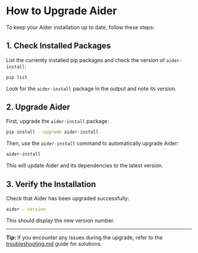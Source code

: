# How to Upgrade Aider

To keep your Aider installation up to date, follow these steps:

## 1. Check Installed Packages

List the currently installed pip packages and check the version of `aider-install`:

```bash
pip list
```

Look for the `aider-install` package in the output and note its version.

## 2. Upgrade Aider

First, upgrade the `aider-install` package:

```bash
pip install --upgrade aider-install
```

Then, use the `aider-install` command to automatically upgrade Aider:

```bash
aider-install
```

This will update Aider and its dependencies to the latest version.

## 3. Verify the Installation

Check that Aider has been upgraded successfully:

```bash
aider --version
```

This should display the new version number.

---

**Tip:** If you encounter any issues during the upgrade, refer to the [troubleshooting.md](troubleshooting.md) guide for solutions.
